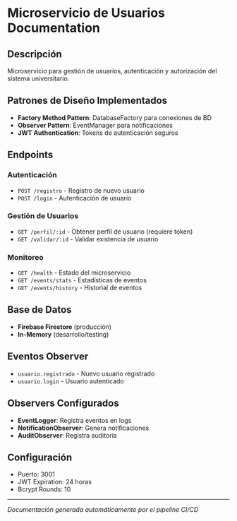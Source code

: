# Microservicio de Usuarios Documentation

## Descripción
Microservicio para gestión de usuarios, autenticación y autorización del sistema universitario.

## Patrones de Diseño Implementados
- **Factory Method Pattern**: DatabaseFactory para conexiones de BD
- **Observer Pattern**: EventManager para notificaciones
- **JWT Authentication**: Tokens de autenticación seguros

## Endpoints

### Autenticación
- `POST /registro` - Registro de nuevo usuario
- `POST /login` - Autenticación de usuario

### Gestión de Usuarios
- `GET /perfil/:id` - Obtener perfil de usuario (requiere token)
- `GET /validar/:id` - Validar existencia de usuario

### Monitoreo
- `GET /health` - Estado del microservicio
- `GET /events/stats` - Estadísticas de eventos
- `GET /events/history` - Historial de eventos

## Base de Datos
- **Firebase Firestore** (producción)
- **In-Memory** (desarrollo/testing)

## Eventos Observer
- `usuario.registrado` - Nuevo usuario registrado
- `usuario.login` - Usuario autenticado

## Observers Configurados
- **EventLogger**: Registra eventos en logs
- **NotificationObserver**: Genera notificaciones
- **AuditObserver**: Registra auditoría

## Configuración
- Puerto: 3001
- JWT Expiration: 24 horas
- Bcrypt Rounds: 10

---
*Documentación generada automáticamente por el pipeline CI/CD*
